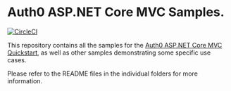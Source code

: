 # Auth0 ASP.NET Core MVC Samples.

[![CircleCI](https://circleci.com/gh/auth0-samples/auth0-aspnetcore-mvc-samples.svg?style=svg)](https://circleci.com/gh/auth0-samples/auth0-aspnetcore-mvc-samples)

This repository contains all the samples for the [Auth0 ASP.NET Core MVC Quickstart](https://auth0.com/docs/quickstart/webapp/aspnet-core), as well as other samples demonstrating some specific use cases.

Please refer to the README files in the individual folders for more information.
